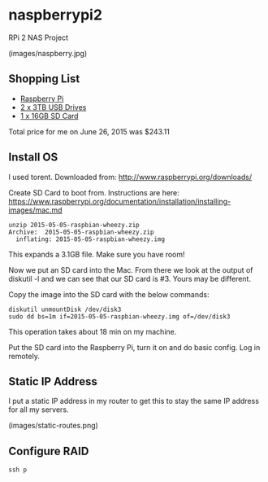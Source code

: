 # naspberrypi2
RPi 2 NAS Project

(images/naspberry.jpg)


## Shopping List

* [Raspberry Pi](http://www.amazon.com/gp/product/B00TFV5QTA)
* [2 x 3TB USB Drives](http://www.amazon.com/gp/product/B00E3RH63A)
* [1 x 16GB SD Card](http://www.amazon.com/gp/product/B00M55C0LK)

Total price for me on June 26, 2015 was $243.11

## Install OS

I used torent.  Downloaded from: 
http://www.raspberrypi.org/downloads/

Create SD Card to boot from.  Instructions are here: 
https://www.raspberrypi.org/documentation/installation/installing-images/mac.md

```
unzip 2015-05-05-raspbian-wheezy.zip
Archive:  2015-05-05-raspbian-wheezy.zip
  inflating: 2015-05-05-raspbian-wheezy.img
```
This expands a 3.1GB file.  Make sure you have room!  

Now we put an SD card into the Mac.  From there we look at the output of diskutil -l 
and we can see that our SD card is #3.  Yours may be different.  

Copy the image into the SD card with the below commands:

```
diskutil unmountDisk /dev/disk3
sudo dd bs=1m if=2015-05-05-raspbian-wheezy.img of=/dev/disk3
```

This operation takes about 18 min on my machine. 

Put the SD card into the Raspberry Pi, turn it on and do basic config.  Log in remotely.

## Static IP Address

I put a static IP address in my router to get this to stay the same IP address for all my servers. 

(images/static-routes.png)

## Configure RAID

```
ssh p
